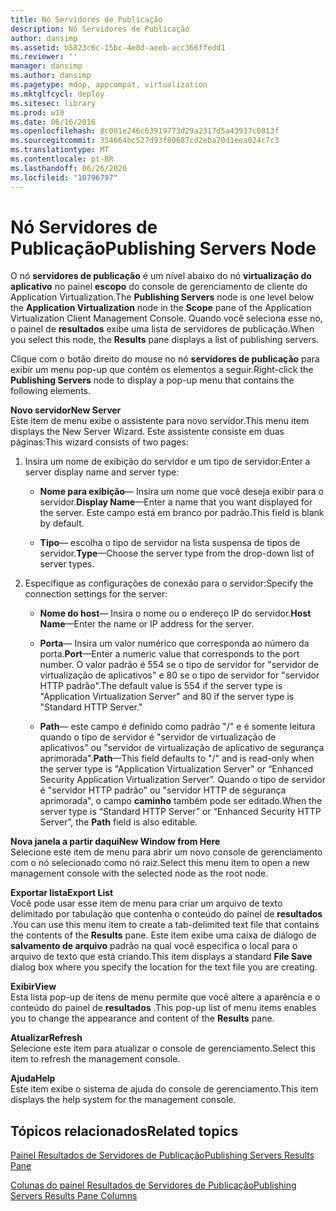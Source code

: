 ```yaml
---
title: Nó Servidores de Publicação
description: Nó Servidores de Publicação
author: dansimp
ms.assetid: b5823c6c-15bc-4e8d-aeeb-acc366ffedd1
ms.reviewer: ''
manager: dansimp
ms.author: dansimp
ms.pagetype: mdop, appcompat, virtualization
ms.mktglfcycl: deploy
ms.sitesec: library
ms.prod: w10
ms.date: 06/16/2016
ms.openlocfilehash: 8c001e246c63919773d29a2317d5a43937c0813f
ms.sourcegitcommit: 354664bc527d93f80687cd2eba70d1eea024c7c3
ms.translationtype: MT
ms.contentlocale: pt-BR
ms.lasthandoff: 06/26/2020
ms.locfileid: "10796797"
---
```

# <span data-ttu-id="aa59f-103">Nó Servidores de Publicação</span><span class="sxs-lookup"><span data-stu-id="aa59f-103">Publishing Servers Node</span></span>


<span data-ttu-id="aa59f-104">O nó **servidores de publicação** é um nível abaixo do nó **virtualização do aplicativo** no painel **escopo** do console de gerenciamento de cliente do Application Virtualization.</span><span class="sxs-lookup"><span data-stu-id="aa59f-104">The **Publishing Servers** node is one level below the **Application Virtualization** node in the **Scope** pane of the Application Virtualization Client Management Console.</span></span> <span data-ttu-id="aa59f-105">Quando você seleciona esse nó, o painel de **resultados** exibe uma lista de servidores de publicação.</span><span class="sxs-lookup"><span data-stu-id="aa59f-105">When you select this node, the **Results** pane displays a list of publishing servers.</span></span>

<span data-ttu-id="aa59f-106">Clique com o botão direito do mouse no nó **servidores de publicação** para exibir um menu pop-up que contém os elementos a seguir.</span><span class="sxs-lookup"><span data-stu-id="aa59f-106">Right-click the **Publishing Servers** node to display a pop-up menu that contains the following elements.</span></span>

<a href="" id="new-server"></a>**<span data-ttu-id="aa59f-107">Novo servidor</span><span class="sxs-lookup"><span data-stu-id="aa59f-107">New Server</span></span>**  
<span data-ttu-id="aa59f-108">Este item de menu exibe o assistente para novo servidor.</span><span class="sxs-lookup"><span data-stu-id="aa59f-108">This menu item displays the New Server Wizard.</span></span> <span data-ttu-id="aa59f-109">Este assistente consiste em duas páginas:</span><span class="sxs-lookup"><span data-stu-id="aa59f-109">This wizard consists of two pages:</span></span>

1.  <span data-ttu-id="aa59f-110">Insira um nome de exibição do servidor e um tipo de servidor:</span><span class="sxs-lookup"><span data-stu-id="aa59f-110">Enter a server display name and server type:</span></span>

    -   <span data-ttu-id="aa59f-111">**Nome para exibição**— Insira um nome que você deseja exibir para o servidor.</span><span class="sxs-lookup"><span data-stu-id="aa59f-111">**Display Name**—Enter a name that you want displayed for the server.</span></span> <span data-ttu-id="aa59f-112">Este campo está em branco por padrão.</span><span class="sxs-lookup"><span data-stu-id="aa59f-112">This field is blank by default.</span></span>

    -   <span data-ttu-id="aa59f-113">**Tipo**— escolha o tipo de servidor na lista suspensa de tipos de servidor.</span><span class="sxs-lookup"><span data-stu-id="aa59f-113">**Type**—Choose the server type from the drop-down list of server types.</span></span>

2.  <span data-ttu-id="aa59f-114">Especifique as configurações de conexão para o servidor:</span><span class="sxs-lookup"><span data-stu-id="aa59f-114">Specify the connection settings for the server:</span></span>

    -   <span data-ttu-id="aa59f-115">**Nome do host**— Insira o nome ou o endereço IP do servidor.</span><span class="sxs-lookup"><span data-stu-id="aa59f-115">**Host Name**—Enter the name or IP address for the server.</span></span>

    -   <span data-ttu-id="aa59f-116">**Porta**— Insira um valor numérico que corresponda ao número da porta.</span><span class="sxs-lookup"><span data-stu-id="aa59f-116">**Port**—Enter a numeric value that corresponds to the port number.</span></span> <span data-ttu-id="aa59f-117">O valor padrão é 554 se o tipo de servidor for "servidor de virtualização de aplicativos" e 80 se o tipo de servidor for "servidor HTTP padrão".</span><span class="sxs-lookup"><span data-stu-id="aa59f-117">The default value is 554 if the server type is "Application Virtualization Server" and 80 if the server type is "Standard HTTP Server."</span></span>

    -   <span data-ttu-id="aa59f-118">**Path**— este campo é definido como padrão "/" e é somente leitura quando o tipo de servidor é "servidor de virtualização de aplicativos" ou "servidor de virtualização de aplicativo de segurança aprimorada".</span><span class="sxs-lookup"><span data-stu-id="aa59f-118">**Path**—This field defaults to "/" and is read-only when the server type is "Application Virtualization Server" or “Enhanced Security Application Virtualization Server”.</span></span> <span data-ttu-id="aa59f-119">Quando o tipo de servidor é "servidor HTTP padrão" ou "servidor HTTP de segurança aprimorada", o campo **caminho** também pode ser editado.</span><span class="sxs-lookup"><span data-stu-id="aa59f-119">When the server type is “Standard HTTP Server” or “Enhanced Security HTTP Server”, the **Path** field is also editable.</span></span>

<a href="" id="new-window-from-here"></a>**<span data-ttu-id="aa59f-120">Nova janela a partir daqui</span><span class="sxs-lookup"><span data-stu-id="aa59f-120">New Window from Here</span></span>**  
<span data-ttu-id="aa59f-121">Selecione este item de menu para abrir um novo console de gerenciamento com o nó selecionado como nó raiz.</span><span class="sxs-lookup"><span data-stu-id="aa59f-121">Select this menu item to open a new management console with the selected node as the root node.</span></span>

<a href="" id="export-list"></a>**<span data-ttu-id="aa59f-122">Exportar lista</span><span class="sxs-lookup"><span data-stu-id="aa59f-122">Export List</span></span>**  
<span data-ttu-id="aa59f-123">Você pode usar esse item de menu para criar um arquivo de texto delimitado por tabulação que contenha o conteúdo do painel de **resultados** .</span><span class="sxs-lookup"><span data-stu-id="aa59f-123">You can use this menu item to create a tab-delimited text file that contains the contents of the **Results** pane.</span></span> <span data-ttu-id="aa59f-124">Este item exibe uma caixa de diálogo de **salvamento de arquivo** padrão na qual você especifica o local para o arquivo de texto que está criando.</span><span class="sxs-lookup"><span data-stu-id="aa59f-124">This item displays a standard **File Save** dialog box where you specify the location for the text file you are creating.</span></span>

<a href="" id="view"></a>**<span data-ttu-id="aa59f-125">Exibir</span><span class="sxs-lookup"><span data-stu-id="aa59f-125">View</span></span>**  
<span data-ttu-id="aa59f-126">Esta lista pop-up de itens de menu permite que você altere a aparência e o conteúdo do painel de **resultados** .</span><span class="sxs-lookup"><span data-stu-id="aa59f-126">This pop-up list of menu items enables you to change the appearance and content of the **Results** pane.</span></span>

<a href="" id="refresh"></a>**<span data-ttu-id="aa59f-127">Atualizar</span><span class="sxs-lookup"><span data-stu-id="aa59f-127">Refresh</span></span>**  
<span data-ttu-id="aa59f-128">Selecione este item para atualizar o console de gerenciamento.</span><span class="sxs-lookup"><span data-stu-id="aa59f-128">Select this item to refresh the management console.</span></span>

<a href="" id="help"></a>**<span data-ttu-id="aa59f-129">Ajuda</span><span class="sxs-lookup"><span data-stu-id="aa59f-129">Help</span></span>**  
<span data-ttu-id="aa59f-130">Este item exibe o sistema de ajuda do console de gerenciamento.</span><span class="sxs-lookup"><span data-stu-id="aa59f-130">This item displays the help system for the management console.</span></span>

## <span data-ttu-id="aa59f-131">Tópicos relacionados</span><span class="sxs-lookup"><span data-stu-id="aa59f-131">Related topics</span></span>


[<span data-ttu-id="aa59f-132">Painel Resultados de Servidores de Publicação</span><span class="sxs-lookup"><span data-stu-id="aa59f-132">Publishing Servers Results Pane</span></span>](publishing-servers-results-pane.md)

[<span data-ttu-id="aa59f-133">Colunas do painel Resultados de Servidores de Publicação</span><span class="sxs-lookup"><span data-stu-id="aa59f-133">Publishing Servers Results Pane Columns</span></span>](publishing-servers-results-pane-columns.md)

 

 





